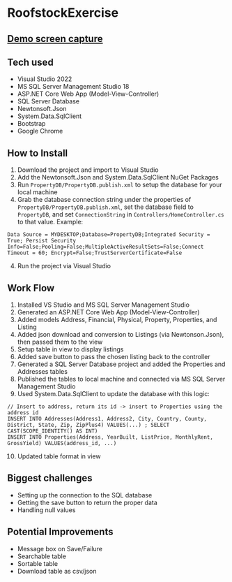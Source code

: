 # RoofstockExercise

## [Demo screen capture](https://github.com/ghaislip/RoofstockExercise/blob/master/demo.mp4)

## Tech used
- Visual Studio 2022
- MS SQL Server Management Studio 18
- ASP.NET Core Web App (Model-View-Controller)
- SQL Server Database
- Newtonsoft.Json
- System.Data.SqlClient
- Bootstrap
- Google Chrome

## How to Install
1. Download the project and import to Visual Studio
2. Add the Newtonsoft.Json and System.Data.SqlClient NuGet Packages
3. Run `PropertyDB/PropertyDB.publish.xml` to setup the database for your local machine
4. Grab the database connection string under the properties of `PropertyDB/PropertyDB.publish.xml`, set the database field to `PropertyDB`, and set `ConnectionString` in `Controllers/HomeController.cs` to that value. Example:

```
Data Source = MYDESKTOP;Database=PropertyDB;Integrated Security = True; Persist Security Info=False;Pooling=False;MultipleActiveResultSets=False;Connect Timeout = 60; Encrypt=False;TrustServerCertificate=False
```

4. Run the project via Visual Studio

## Work Flow
1. Installed VS Studio and MS SQL Server Management Studio
2. Generated an ASP.NET Core Web App (Model-View-Controller) 
3. Added models Address, Financial, Physical, Property, Properties, and Listing
4. Added json download and conversion to Listings (via Newtonson.Json), then passed them to the view
5. Setup table in view to display listings
6. Added save button to pass the chosen listing back to the controller
7. Generated a SQL Server Database project and added the Properties and Addresses tables
8. Published the tables to local machine and connected via MS SQL Server Management Studio
9. Used System.Data.SqlClient to update the database with this logic:

```
// Insert to address, return its id -> insert to Properties using the address id
INSERT INTO Addresses(Address1, Address2, City, Country, County, District, State, Zip, ZipPlus4) VALUES(...) ; SELECT CAST(SCOPE_IDENTITY() AS INT)
INSERT INTO Properties(Address, YearBuilt, ListPrice, MonthlyRent, GrossYield) VALUES(address_id, ...)
```

10. Updated table format in view

## Biggest challenges
- Setting up the connection to the SQL database
- Getting the save button to return the proper data
- Handling null values

## Potential Improvements
- Message box on Save/Failure
- Searchable table
- Sortable table
- Download table as csv/json
